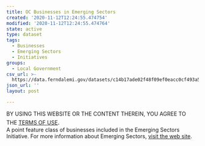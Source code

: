 ```yaml
---
title: OC Businesses in Emerging Sectors
created: '2020-11-12T12:24:55.474754'
modified: '2020-11-12T12:24:55.474764'
state: active
type: dataset
tags:
  - Businesses
  - Emerging Sectors
  - Initiatives
groups:
  - Local Government
csv_url: >-
  https://data.ferndalemi.gov/datasets/c14b17ade02f48f09ef0eacc0cf493a5_0.csv?outSR=%7B%22latestWkid%22%3A2253%2C%22wkid%22%3A2253%7D
json_url: ''
layout: post

---
```

BY USING THIS WEBSITE OR THE CONTENT THEREIN, YOU AGREE TO THE <u><a href='https://www.oakgov.com/open-data-terms'>TERMS OF USE</a></u><span style='font-family: &quot;Avenir Next W01&quot;, &quot;Avenir Next W00&quot;, &quot;Avenir Next&quot;, Avenir, &quot;Helvetica Neue&quot;, Helvetica, Arial, sans-serif; font-size: 17px;'>. </span><br />A point feature class of businesses included in the Emerging Sectors Initiative. For more information about Emerging Sectors, <a href='https://www.oakgov.com/advantageoakland/International/Pages/emerging-sectors-default.aspx' target='_blank'>visit the web site</a>.
